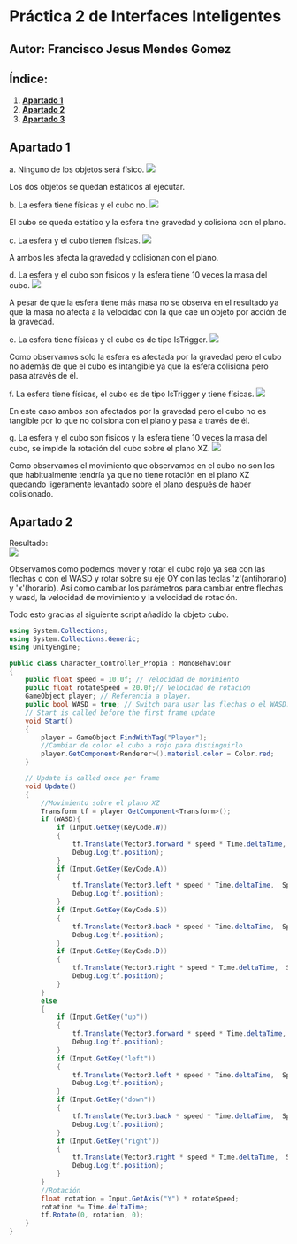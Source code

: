 # **Práctica 2 de Interfaces Inteligentes**
## **Autor**: Francisco Jesus Mendes Gomez

## **Índice:**  

1. [**Apartado 1**](#id1)
2. [**Apartado 2**](#id2)  
3. [**Apartado 3**](#id3) 

<div name="id1" />

## Apartado 1
a. Ninguno de los objetos será físico.
![](./img/1a.png)  

Los dos objetos se quedan estáticos al ejecutar.  

b. La esfera tiene físicas y el cubo no.
![](./img/1b.gif)  

El cubo se queda estático y la esfera tine gravedad y colisiona con el plano.  

c. La esfera y el cubo tienen físicas.
![](./img/1c.gif)  

A ambos les afecta la gravedad y colisionan con el plano.  

d. La esfera y el cubo son físicos y la esfera tiene 10 veces la masa del cubo.
![](./img/1d.gif)  

A pesar de que la esfera tiene más masa no se observa en el resultado ya que la masa no afecta a la velocidad con la que cae un objeto por acción de la gravedad.  

e. La esfera tiene físicas y el cubo es de tipo IsTrigger.
![](./img/1e.gif)  

Como observamos solo la esfera es afectada por la gravedad pero el cubo no además de que el cubo es intangible ya que la esfera colisiona pero pasa através de él.  

f. La esfera tiene físicas, el cubo es de tipo IsTrigger y tiene físicas.
![](./img/1f.gif)  

En este caso ambos son afectados por la gravedad pero el cubo no es tangible por lo que no colisiona con el plano y pasa a través de él.

g. La esfera y el cubo son físicos y la esfera tiene 10 veces la masa del cubo, se impide la rotación del cubo sobre el plano XZ.
![](./img/1g.gif)  

Como observamos el movimiento que observamos en el cubo no son los que habitualmente tendría ya que no tiene rotación en el plano XZ quedando ligeramente levantado sobre el plano después de haber colisionado. 


<div name="id2" />

## Apartado 2

Resultado:  
![](./img/2.gif) 

Observamos como podemos mover y rotar el cubo rojo ya sea con las flechas o con el WASD y rotar sobre su eje OY con las teclas 'z'(antihorario) y 'x'(horario). Así como cambiar los parámetros para cambiar entre flechas y wasd, la velocidad de movimiento y la velocidad de rotación.

Todo esto gracias al siguiente script añadido la objeto cubo.  
```c#
using System.Collections;
using System.Collections.Generic;
using UnityEngine;

public class Character_Controller_Propia : MonoBehaviour
{
    public float speed = 10.0f; // Velocidad de movimiento
    public float rotateSpeed = 20.0f;// Velocidad de rotación
    GameObject player; // Referencia a player.
    public bool WASD = true; // Switch para usar las flechas o el WASD.
    // Start is called before the first frame update
    void Start()
    {
        player = GameObject.FindWithTag("Player");
        //Cambiar de color el cubo a rojo para distinguirlo
        player.GetComponent<Renderer>().material.color = Color.red;
    }

    // Update is called once per frame
    void Update()
    {
        //Movimiento sobre el plano XZ
        Transform tf = player.GetComponent<Transform>();
        if (WASD){
            if (Input.GetKey(KeyCode.W))
            {
                tf.Translate(Vector3.forward * speed * Time.deltaTime,  Space.Self);
                Debug.Log(tf.position);
            }
            if (Input.GetKey(KeyCode.A))
            {
                tf.Translate(Vector3.left * speed * Time.deltaTime,  Space.Self);
                Debug.Log(tf.position);
            }
            if (Input.GetKey(KeyCode.S))
            {
                tf.Translate(Vector3.back * speed * Time.deltaTime,  Space.Self);
                Debug.Log(tf.position);
            }
            if (Input.GetKey(KeyCode.D))
            {
                tf.Translate(Vector3.right * speed * Time.deltaTime,  Space.Self);
                Debug.Log(tf.position);
            }
        }
        else 
        {
            if (Input.GetKey("up"))
            {
                tf.Translate(Vector3.forward * speed * Time.deltaTime,  Space.Self);
                Debug.Log(tf.position);
            }
            if (Input.GetKey("left"))
            {
                tf.Translate(Vector3.left * speed * Time.deltaTime,  Space.Self);
                Debug.Log(tf.position);
            }
            if (Input.GetKey("down"))
            {
                tf.Translate(Vector3.back * speed * Time.deltaTime,  Space.Self);
                Debug.Log(tf.position);
            }
            if (Input.GetKey("right"))
            {
                tf.Translate(Vector3.right * speed * Time.deltaTime,  Space.Self);
                Debug.Log(tf.position);
            }
        }
        //Rotación
        float rotation = Input.GetAxis("Y") * rotateSpeed;
        rotation *= Time.deltaTime;
        tf.Rotate(0, rotation, 0);
    }
}

```
<div name="id3" />

